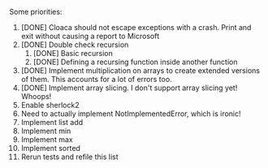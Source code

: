 Some priorities:

1. [DONE] Cloaca should not escape exceptions with a crash. Print and exit without causing a report to Microsoft
2. [DONE] Double check recursion
   1. [DONE] Basic recursion
   2. [DONE] Defining a recursing function inside another function
3. [DONE] Implement multiplication on arrays to create extended versions of them. This accounts for a lot of errors too.
4. [DONE] Implement array slicing. I don't support array slicing yet! Whoops!
5. Enable sherlock2 
6. Need to actually implement NotImplementedError, which is ironic!
7. Implement list add
8. Implement min
9. Implement max
10. Implement sorted
11. Rerun tests and refile this list
